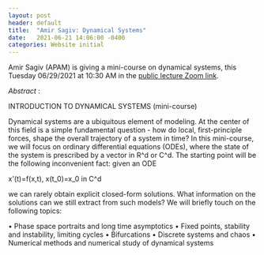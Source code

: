 ```yaml
---
layout: post
header: default
title:  "Amir Sagiv: Dynamical Systems"
date:   2021-06-21 14:06:00 -0400
categories: Website initial
---
```


Amir Sagiv (APAM) is giving a mini-course on dynamical systems, this Tuesday 06/29/2021 at 10:30 AM in the [public lecture Zoom link](https://columbiauniversity.zoom.us/j/93079929576?pwd=K1d1WHFjempUcUNsWHZFNHlQc2N5UT09#success).

*Abstract* :

INTRODUCTION TO DYNAMICAL SYSTEMS (mini-course)

Dynamical systems are a ubiquitous element of modeling. At the center of this field is a simple fundamental question - how do local, first-principle forces, shape the overall trajectory of a system in time? In this mini-course, we will focus on ordinary differential equations (ODEs), where the state of the system is prescribed by a vector in R^d or C^d. The starting point will be the following inconvenient fact: given an ODE

x'(t)=f(x,t),   x(t_0)=x_0 in C^d

we can rarely obtain explicit closed-form solutions. What information on the solutions can we still extract from such models?
We will briefly touch on the following topics:

• Phase space portraits and long time asymptotics
• Fixed points, stability and instability, limiting cycles
• Bifurcations
• Discrete systems and chaos
• Numerical methods and numerical study of dynamical systems
